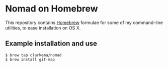 # Nomad on Homebrew

This repository contains [Homebrew](brew.sh) formulae for some of my command-line utilities, to ease installation on OS X.

## Example installation and use

```
$ brew tap clarkema/nomad
$ brew install git-map
```
